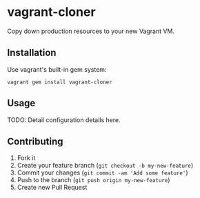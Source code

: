 # vagrant-cloner

Copy down production resources to your new Vagrant VM.

## Installation

Use vagrant's built-in gem system:

    vagrant gem install vagrant-cloner

## Usage

TODO: Detail configuration details here.

## Contributing

1. Fork it
2. Create your feature branch (`git checkout -b my-new-feature`)
3. Commit your changes (`git commit -am 'Add some feature'`)
4. Push to the branch (`git push origin my-new-feature`)
5. Create new Pull Request
